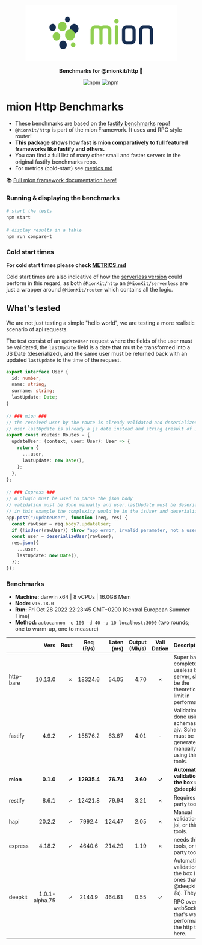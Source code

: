 <p align="center">
  <picture>
    <source media="(prefers-color-scheme: dark)" srcset="./assets/public/logo-dark.svg?raw=true">
    <source media="(prefers-color-scheme: light)" srcset="./assets/public/logo.svg?raw=true">
    <img alt='mion, a mikro kit for Typescript Serverless APIs' src='./assets/public/logo.svg?raw=true' width="403" height="150">
  </picture>
</p>

<p align="center">
  <strong>Benchmarks for  @mionkit/http 🚀</strong><br/>
</p>

<p align=center>
  <img src="https://img.shields.io/badge/code_style-prettier-ff69b4.svg?style=flat-square&maxAge=99999999" alt="npm"  style="max-width:100%;">
  <img src="https://img.shields.io/badge/license-MIT-97ca00.svg?style=flat-square&maxAge=99999999" alt="npm"  style="max-width:100%;">
</p>

# mion Http Benchmarks

- These benchmarks are based on the [fastify benchmarks](https://github.com/fastify/benchmarks) repo!
- `@MionKit/http` is part of the mion Framework. It uses and RPC style router!
- **This package shows how fast is mion comparatively to full featured frameworks like fastify and others.**
- You can find a full list of many other small and faster servers in the original fastify benchmarks repo.
- For metrics (cold-start) see [metrics.md](./METRICS.md)

📚 [Full mion framework documentation here!](https://github.com/MionKit/mion)

### Running & displaying the benchmarks

```sh
# start the tests
npm start

# display results in a table
npm run compare-t
```

### Cold start times

**For cold start times please check [METRICS.md](METRICS.md)**

Cold start times are also indicative of how the [serverless version](https://github.com/MionKit/mion/tree/master/packages/serverless) could perform in this regard, as both `@MionKit/http` an `@MionKit/serverless` are just a wrapper around `@MionKit/router` which contains all the logic.

## What's tested

We are not just testing a simple "hello world", we are testing a more realistic scenario of api requests.

The test consist of an `updateUser` request where the fields of the user must be validated, the `lastUpdate` field is a date that must be transformed into a JS Date (deserialized), and the same user must be returned back with an updated `lastUpdate` to the time of the request.

```ts
export interface User {
  id: number;
  name: string;
  surname: string;
  lastUpdate: Date;
}

// ### mion ###
// the received user by the route is already validated and deserialized
// user.lastUpdate is already a js date instead and string (result of JSON.parse)
export const routes: Routes = {
  updateUser: (context, user: User): User => {
    return {
      ...user,
      lastUpdate: new Date(),
    };
  },
};

// ### Express ###
// A plugin must be used to parse the json body
// validation must be done manually and user.lastUpdate must be deserialized manually into a date
// in this example the complexity would be in the isUser and deserializeUser functions (check src code fo that)
app.post("/updateUser", function (req, res) {
  const rawUser = req.body?.updateUser;
  if (!isUser(rawUser)) throw "app error, invalid parameter, not a user";
  const user = deserializeUser(rawUser);
  res.json({
    ...user,
    lastUpdate: new Date(),
  });
});
```

### Benchmarks

- **Machine:** darwin x64 | 8 vCPUs | 16.0GB Mem
- **Node:** `v16.18.0`
- **Run:** Fri Oct 28 2022 22:23:45 GMT+0200 (Central European Summer Time)
- **Method:** `autocannon -c 100 -d 40 -p 10 localhost:3000` (two rounds; one to warm-up, one to measure)

|           |           Vers |  Rout |  Req (R/s)  | Laten (ms) | Output (Mb/s) | Vali Dation | Description                                                                                                                                                      |
| :-------- | -------------: | ----: | :---------: | ---------: | ------------: | :---------: | :--------------------------------------------------------------------------------------------------------------------------------------------------------------- |
| http-bare |        10.13.0 |     ✗ |   18324.6   |      54.05 |          4.70 |      ✗      | Super basic and completely useless bare http server, should be the theoretical upper limit in performance.                                                       |
| fastify   |          4.9.2 |     ✓ |   15576.2   |      63.67 |          4.01 |      -      | Validation is done using schemas and ajv. Schemas must be generated manually or using third party tools.                                                         |
| **mion**  |      **0.1.0** | **✓** | **12935.4** |  **76.74** |      **3.60** |    **✓**    | **Automatic validation out of the box using @deepkit/types.**                                                                                                    |
| restify   |          8.6.1 |     ✓ |   12421.8   |      79.94 |          3.21 |      ✗      | Requires third party tools.                                                                                                                                      |
| hapi      |         20.2.2 |     ✓ |   7992.4    |     124.47 |          2.05 |      ✗      | Manual validation using joi, or third party tools.                                                                                                               |
| express   |         4.18.2 |     ✓ |   4640.6    |     214.29 |          1.19 |      ✗      | needs third party tools, or third party tools                                                                                                                    |
| deepkit   | 1.0.1-alpha.75 |     ✓ |   2144.9    |     464.61 |          0.55 |      ✓      | Automatic validation out of the box (The ones that made @deepkit/types👍). They have a RPC over webSockets that's way more performant than the http tested here. |
